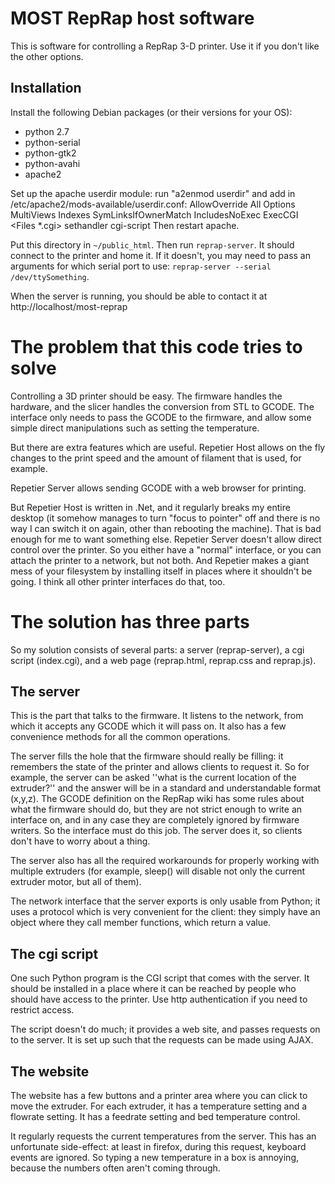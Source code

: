 # MOST RepRap host software
This is software for controlling a RepRap 3-D printer.  Use it if you don't
like the other options.

## Installation
Install the following Debian packages (or their versions for your OS):
 * python 2.7
 * python-serial
 * python-gtk2
 * python-avahi
 * apache2

Set up the apache userdir module: run "a2enmod userdir" and add in /etc/apache2/mods-available/userdir.conf:
        AllowOverride All
        Options MultiViews Indexes SymLinksIfOwnerMatch IncludesNoExec ExecCGI
        <Files *.cgi>
            sethandler cgi-script
        </Files>
Then restart apache.

Put this directory in `~/public_html`.  Then run `reprap-server`.  It should connect to the printer and home it.  If it doesn't, you may need to pass an arguments for which serial port to use: `reprap-server --serial /dev/ttySomething`.

When the server is running, you should be able to contact it at
http://localhost/most-reprap

# The problem that this code tries to solve
Controlling a 3D printer should be easy.  The firmware handles the hardware,
and the slicer handles the conversion from STL to GCODE.  The interface only
needs to pass the GCODE to the firmware, and allow some simple direct
manipulations such as setting the temperature.

But there are extra features which are useful.  Repetier Host allows on the fly
changes to the print speed and the amount of filament that is used, for
example.

Repetier Server allows sending GCODE with a web browser for printing.

But Repetier Host is written in .Net, and it regularly breaks my entire desktop
(it somehow manages to turn "focus to pointer" off and there is no way I can
switch it on again, other than rebooting the machine).  That is bad enough for
me to want something else.  Repetier Server doesn't allow direct control over
the printer.  So you either have a "normal" interface, or you can attach the
printer to a network, but not both.  And Repetier makes a giant mess of your
filesystem by installing itself in places where it shouldn't be going.  I think
all other printer interfaces do that, too.

# The solution has three parts
So my solution consists of several parts: a server (reprap-server), a cgi
script (index.cgi), and a web page (reprap.html, reprap.css and reprap.js).

## The server
This is the part that talks to the firmware.  It listens to the network, from
which it accepts any GCODE which it will pass on.  It also has a few
convenience methods for all the common operations.

The server fills the hole that the firmware should really be filling: it
remembers the state of the printer and allows clients to request it.  So for
example, the server can be asked ''what is the current location of the
extruder?'' and the answer will be in a standard and understandable format
(x,y,z).  The GCODE definition on the RepRap wiki has some rules about what the
firmware should do, but they are not strict enough to write an interface on,
and in any case they are completely ignored by firmware writers.  So the
interface must do this job.  The server does it, so clients don't have to worry
about a thing.

The server also has all the required workarounds for properly working with
multiple extruders (for example, sleep() will disable not only the current
extruder motor, but all of them).

The network interface that the server exports is only usable from Python; it
uses a protocol which is very convenient for the client: they simply have an
object where they call member functions, which return a value.

## The cgi script
One such Python program is the CGI script that comes with the server.  It
should be installed in a place where it can be reached by people who should
have access to the printer.  Use http authentication if you need to restrict
access.

The script doesn't do much; it provides a web site, and passes requests on to
the server.  It is set up such that the requests can be made using AJAX.

## The website
The website has a few buttons and a printer area where you can click to move
the extruder.  For each extruder, it has a temperature setting and a flowrate
setting.  It has a feedrate setting and bed temperature control.

It regularly requests the current temperatures from the server.  This has an unfortunate side-effect: at least in firefox, during this request, keyboard events are ignored.  So typing a new temperature in a box is annoying, because the numbers often aren't coming through.

